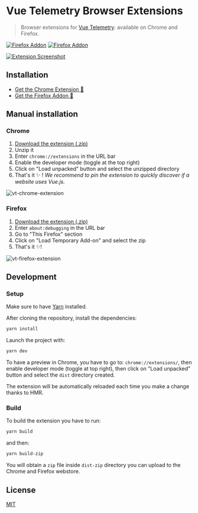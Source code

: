 # Vue Telemetry Browser Extensions

> Browser extensions for [Vue Telemetry](https://vuetelemetry.com): available on Chrome and Firefox.

[![Firefox Addon](https://badgen.net/chrome-web-store/v/neaebjphlfplgdhedjdhcnpjkndddbpd)](https://chrome.google.com/webstore/detail/vue-telemetry/neaebjphlfplgdhedjdhcnpjkndddbpd)
[![Firefox Addon](https://badgen.net/amo/v/vue-telemetry)](https://addons.mozilla.org/en-GB/firefox/addon/vue-telemetry/)

[![Extension Screenshot](https://user-images.githubusercontent.com/904724/88175523-419f3d80-cc26-11ea-9c44-3c6782c5fbd5.png)](https://vuetelemetry.com)


## Installation

- [Get the Chrome Extension 🍭](https://chrome.google.com/webstore/detail/vue-telemetry/neaebjphlfplgdhedjdhcnpjkndddbpd)
- [Get the Firefox Addon 🦊](https://addons.mozilla.org/en-GB/firefox/addon/vue-telemetry/)

## Manual installation

[download-extension-link]: https://github.com/nuxt-company/vue-telemetry-extensions/releases/download/v1.4.3/vue-telemetry-extension-v1.4.3.zip

### Chrome

1. [Download the extension (.zip)][download-extension-link]
2. Unzip it
3. Enter `chrome://extensions` in the URL bar
4. Enable the developer mode (toggle at the top right)
5. Click on "Load unpacked" button and select the unzipped directory
6. That's it ✨&nbsp;! *We recommend to pin the extension to quickly discover if a website uses Vue.js.*

![vt-chrome-extension](https://user-images.githubusercontent.com/904724/88188033-98614300-cc37-11ea-9500-f0e3ae3d97f0.gif)

### Firefox

1. [Download the extension (.zip)][download-extension-link]
2. Enter `about:debugging` in the URL bar
3. Go to "This Firefox" section
3. Click on "Load Temporary Add-on" and select the zip
4. That's it ✨!

![vt-firefox-extension](https://user-images.githubusercontent.com/904724/88186887-1d4b5d00-cc36-11ea-96c9-2b6367920863.gif)

## Development

### Setup

Make sure to have [Yarn](https://classic.yarnpkg.com/en/) installed.

After cloning the repository, install the dependencies:

```bash
yarn install
```

Launch the project with:

```bash
yarn dev
```

To have a preview in Chrome, you have to go to: `chrome://extensions/`, then enable developer mode (toggle at top right), then click on "Load unpacked" button and select the `dist` directory created.

The extension will be automatically reloaded each time you make a change thanks to HMR.

### Build

To build the extension you have to run:

```bash
yarn build
```

and then:

```bash
yarn build-zip
```

You will obtain a `zip` file inside `dist-zip` directory you can upload to the Chrome and Firefox webstore.

## License

[MIT](./LICENSE)
